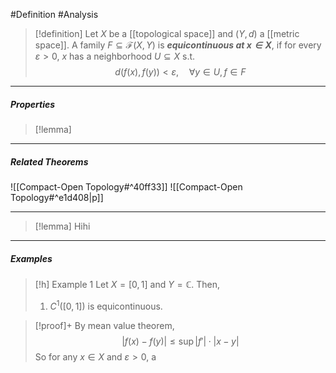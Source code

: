 #Definition #Analysis 

> [!definition]
> Let $X$ be a [[topological space]] and $(Y,d)$ a [[metric space]]. A family $F\subseteq \mathcal{F}(X,Y)$ is ***equicontinuous at $x\in X$***, if for every $\varepsilon>0$, $x$ has a neighborhood $U\subseteq X$ s.t. $$d(f(x),f(y))<\varepsilon,\quad \forall y\in U,f\in F$$
---
##### Properties
> [!lemma]
---
##### Related Theorems
![[Compact-Open Topology#^40ff33]]
![[Compact-Open Topology#^e1d408|p]]

---
> [!lemma] Hihi


---
##### Examples
> [!h] Example 1
> Let $X=[0,1]$ and $Y=\mathbb{C}$. Then, 
> 1. $C^1([0,1])$ is equicontinuous.

> [!proof]+
> By mean value theorem, $$\left| f(x)-f(y) \right| \leq\sup \left| f' \right| \cdot \left| x-y \right| $$So for any $x\in X$ and $\varepsilon>0$, a